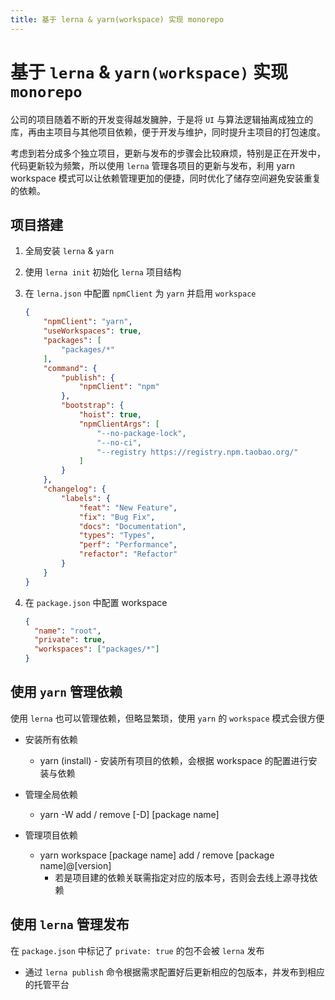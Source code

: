 ```yaml
---
title: 基于 lerna & yarn(workspace) 实现 monorepo
---
```


# 基于 `lerna` & `yarn(workspace)` 实现 `monorepo`

公司的项目随着不断的开发变得越发臃肿，于是将 `UI` 与算法逻辑抽离成独立的库，再由主项目与其他项目依赖，便于开发与维护，同时提升主项目的打包速度。

考虑到若分成多个独立项目，更新与发布的步骤会比较麻烦，特别是正在开发中，代码更新较为频繁，所以使用 `lerna` 管理各项目的更新与发布，利用 yarn workspace 模式可以让依赖管理更加的便捷，同时优化了储存空间避免安装重复的依赖。



## 项目搭建

1. 全局安装 `lerna` & `yarn`

2. 使用 `lerna init` 初始化 `lerna` 项目结构

3. 在 `lerna.json` 中配置 `npmClient` 为 `yarn` 并启用 `workspace`

	```json
	{
		"npmClient": "yarn",
		"useWorkspaces": true,
		"packages": [
			"packages/*"
		],
		"command": {
			"publish": {
				"npmClient": "npm"
			},
			"bootstrap": {
				"hoist": true,
				"npmClientArgs": [
					"--no-package-lock",
					"--no-ci",
					"--registry https://registry.npm.taobao.org/"
				]
			}
		},
		"changelog": {
			"labels": {
				"feat": "New Feature",
				"fix": "Bug Fix",
				"docs": "Documentation",
				"types": "Types",
				"perf": "Performance",
				"refactor": "Refactor"
			}
		}
	}
	```
	
	
	
4. 在 `package.json` 中配置 workspace

   ```json
   {
     "name": "root",
     "private": true,
     "workspaces": ["packages/*"]
   }
   ```

   

## 使用 `yarn` 管理依赖

使用 `lerna` 也可以管理依赖，但略显繁琐，使用 `yarn` 的 `workspace` 模式会很方便

- 安装所有依赖
  - yarn (install)   -   安装所有项目的依赖，会根据 workspace 的配置进行安装与依赖

- 管理全局依赖
  - yarn -W add / remove [-D]  [package name]

- 管理项目依赖
  - yarn workspace [package name] add / remove [package name]@[version]
    - 若是项目建的依赖关联需指定对应的版本号，否则会去线上源寻找依赖






## 使用 `lerna` 管理发布

在 `package.json` 中标记了 `private: true` 的包不会被 `lerna` 发布

- 通过 `lerna publish` 命令根据需求配置好后更新相应的包版本，并发布到相应的托管平台
